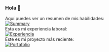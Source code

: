 ### Hola 👋

Aquí puedes ver un resumen de mis habilidades:<br/>
[![Summary](https://cr-ss-service.azurewebsites.net/api/ScreenShot?widget=summary&username=soluciones2000 "Resumen")](https://cr-ss-service.azurewebsites.net/api/ScreenShot?widget=summary&username=soluciones2000 "Resumen")
<br/>
Esta es mi experiencia laboral:<br/>
[![Experiencia](https://cr-ss-service.azurewebsites.net/api/ScreenShot?widget=work-experience&username=soluciones2000 "Experiencia")](https://cr-ss-service.azurewebsites.net/api/ScreenShot?widget=work-experience&username=soluciones2000 "Experiencia")
<br/>
Este es mi proyecto más reciente:<br/>
[![Portafolio](https://cr-ss-service.azurewebsites.net/api/ScreenShot?widget=portfolio&username=soluciones2000 "Portafolio")](https://cr-ss-service.azurewebsites.net/api/ScreenShot?widget=portfolio&username=soluciones2000 "Portafolio")

<!--
**soluciones2000/soluciones2000** is a ✨ _special_ ✨ repository because its `README.md` (this file) appears on your GitHub profile.

Here are some ideas to get you started:

- 🔭 I’m currently working on ...
- 🌱 I’m currently learning ...
- 👯 I’m looking to collaborate on ...
- 🤔 I’m looking for help with ...
- 💬 Ask me about ...
- 📫 How to reach me: ...
- 😄 Pronouns: ...
- ⚡ Fun fact: ...
-->
